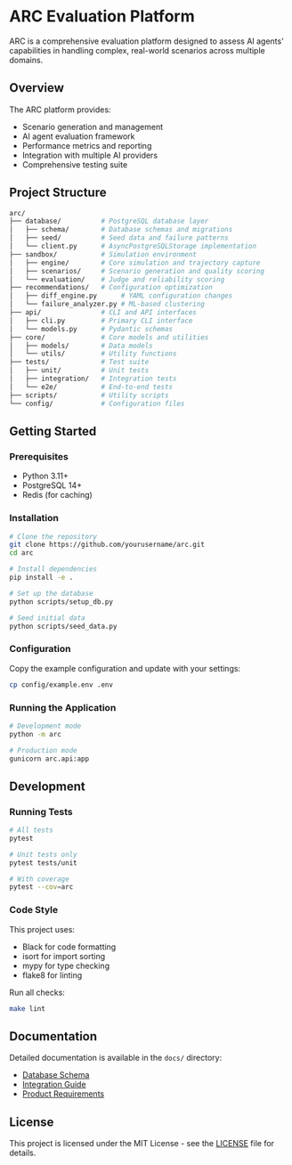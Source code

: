 # ARC Evaluation Platform

ARC is a comprehensive evaluation platform designed to assess AI agents' capabilities in handling complex, real-world scenarios across multiple domains.

## Overview

The ARC platform provides:
- Scenario generation and management
- AI agent evaluation framework
- Performance metrics and reporting
- Integration with multiple AI providers
- Comprehensive testing suite

## Project Structure

```bash
arc/
├── database/          # PostgreSQL database layer
│   ├── schema/        # Database schemas and migrations
│   ├── seed/          # Seed data and failure patterns
│   └── client.py      # AsyncPostgreSQLStorage implementation
├── sandbox/           # Simulation environment
│   ├── engine/        # Core simulation and trajectory capture
│   ├── scenarios/     # Scenario generation and quality scoring
│   └── evaluation/    # Judge and reliability scoring
├── recommendations/   # Configuration optimization
│   ├── diff_engine.py      # YAML configuration changes
│   └── failure_analyzer.py # ML-based clustering
├── api/               # CLI and API interfaces
│   ├── cli.py         # Primary CLI interface
│   └── models.py      # Pydantic schemas
├── core/              # Core models and utilities
│   ├── models/        # Data models
│   └── utils/         # Utility functions
├── tests/             # Test suite
│   ├── unit/          # Unit tests
│   ├── integration/   # Integration tests
│   └── e2e/           # End-to-end tests
├── scripts/           # Utility scripts
└── config/            # Configuration files
```

## Getting Started

### Prerequisites

- Python 3.11+
- PostgreSQL 14+
- Redis (for caching)

### Installation

```bash
# Clone the repository
git clone https://github.com/yourusername/arc.git
cd arc

# Install dependencies
pip install -e .

# Set up the database
python scripts/setup_db.py

# Seed initial data
python scripts/seed_data.py
```

### Configuration

Copy the example configuration and update with your settings:

```bash
cp config/example.env .env
```

### Running the Application

```bash
# Development mode
python -m arc

# Production mode
gunicorn arc.api:app
```

## Development

### Running Tests

```bash
# All tests
pytest

# Unit tests only
pytest tests/unit

# With coverage
pytest --cov=arc
```

### Code Style

This project uses:
- Black for code formatting
- isort for import sorting
- mypy for type checking
- flake8 for linting

Run all checks:
```bash
make lint
```

## Documentation

Detailed documentation is available in the `docs/` directory:
- [Database Schema](../docs/DATABASE.md)
- [Integration Guide](../docs/INTEGRATION_GUIDE.md)
- [Product Requirements](../docs/PRD.md)

## License

This project is licensed under the MIT License - see the [LICENSE](../LICENSE) file for details.